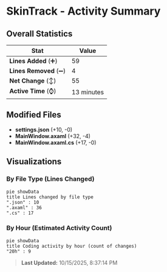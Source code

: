 # SkinTrack - Activity Summary 

## Overall Statistics

| Stat                   | Value                                                             |
| ---------------------- | ----------------------------------------------------------------- |
| **Lines Added** (➕)   | 59                                          |
| **Lines Removed** (➖) | 4                                        |
| **Net Change** (↕)    | 55                |
| **Active Time** (⌚)   | 13 minutes |


## Modified Files
- **settings.json** (+10, -0)
- **MainWindow.axaml** (+32, -4)
- **MainWindow.axaml.cs** (+17, -0)

## Visualizations

### By File Type (Lines Changed)

```mermaid
pie showData
title Lines changed by file type
".json" : 10
".axaml" : 36
".cs" : 17
```

### By Hour (Estimated Activity Count)

```mermaid
pie showData
title Coding activity by hour (count of changes)
"20h" : 9
```


> **Last Updated:** 10/15/2025, 8:37:14 PM